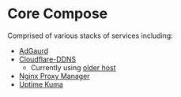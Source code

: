 # Core Compose

Comprised of various stacks of services including:

- [AdGaurd](https://github.com/AdguardTeam/AdGuardHome)
- [Cloudflare-DDNS](https://github.com/favonia/cloudflare-ddns)
  - Currently using [older host](https://github.com/oznu/docker-cloudflare-ddns)
- [Nginx Proxy Manager](https://github.com/jlesage/docker-nginx-proxy-manager)
- [Uptime Kuma](https://github.com/louislam/uptime-kuma)
